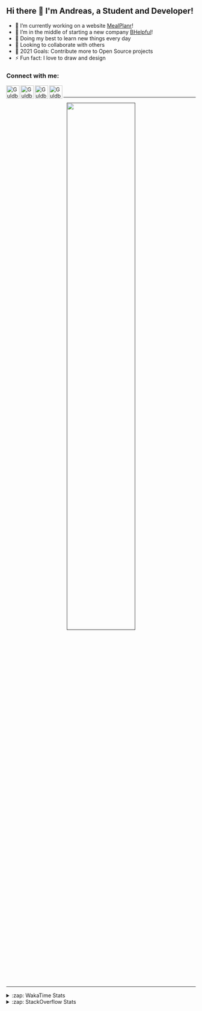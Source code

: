 ## Hi there 👋 I'm Andreas, a Student and Developer!

- 🔭 I’m currently working on a website [MealPlanr][MP]!
- 📑 I’m in the middle of starting a new company [BHelpful][BHelpful]!
- 🌱 Doing my best to learn new things every day
- 👯 Looking to collaborate with others
- 🥅 2021 Goals: Contribute more to Open Source projects
- ⚡ Fun fact: I love to draw and design

### Connect with me:

[<img align="left" alt="Guldberg | YouTube" width="35px" src="https://cdn1.iconfinder.com/data/icons/logotypes/32/youtube-512.png" />][youtube]
[<img align="left" alt="Guldberg | Twitter" width="35px" src="https://cdn1.iconfinder.com/data/icons/logotypes/32/square-twitter-512.png" />][twitter]
[<img align="left" alt="Guldberg | LinkedIn" width="35px" src="https://cdn1.iconfinder.com/data/icons/logotypes/32/square-linkedin-512.png" />][linkedin]
[<img align="left" alt="Guldberg | Instagram" width="35px" src="https://cdn2.iconfinder.com/data/icons/social-icons-33/128/Instagram-512.png" />][instagram]

<br />

---

<p align="center">
  <a href="">
    <img width="60% align="center" src="https://github-readme-stats.vercel.app/api?username=Andreasgdp&show_icons=true&count_private=true" />
  </a>
</p>

---

<details>
  <summary>:zap: WakaTime Stats</summary>

<br />

<!--START_SECTION:waka-->
![Profile Views](http://img.shields.io/badge/Profile%20Views-0-blue)

**I'm an Early 🐤** 

```text
🌞 Morning    234 commits    █████░░░░░░░░░░░░░░░░░░░░   21.97% 
🌆 Daytime    525 commits    ████████████░░░░░░░░░░░░░   49.3% 
🌃 Evening    288 commits    ██████░░░░░░░░░░░░░░░░░░░   27.04% 
🌙 Night      18 commits     ░░░░░░░░░░░░░░░░░░░░░░░░░   1.69%

```
📅 **I'm Most Productive on Sunday** 

```text
Monday       205 commits    ████░░░░░░░░░░░░░░░░░░░░░   19.25% 
Tuesday      115 commits    ██░░░░░░░░░░░░░░░░░░░░░░░   10.8% 
Wednesday    127 commits    ███░░░░░░░░░░░░░░░░░░░░░░   11.92% 
Thursday     111 commits    ██░░░░░░░░░░░░░░░░░░░░░░░   10.42% 
Friday       84 commits     ██░░░░░░░░░░░░░░░░░░░░░░░   7.89% 
Saturday     207 commits    ████░░░░░░░░░░░░░░░░░░░░░   19.44% 
Sunday       216 commits    █████░░░░░░░░░░░░░░░░░░░░   20.28%

```


📊 **This Week I Spent My Time On** 

```text
⌚︎ Time Zone: Europe/Copenhagen

💬 Programming Languages: 
TypeScript               2 hrs 13 mins       ████████████████░░░░░░░░░   63.86% 
C++                      29 mins             ███░░░░░░░░░░░░░░░░░░░░░░   14.14% 
YAML                     18 mins             ██░░░░░░░░░░░░░░░░░░░░░░░   8.93% 
JSON                     13 mins             █░░░░░░░░░░░░░░░░░░░░░░░░   6.37% 
HTML                     5 mins              ░░░░░░░░░░░░░░░░░░░░░░░░░   2.74%

🔥 Editors: 
VS Code                  3 hrs 28 mins       █████████████████████████   100.0%

🐱‍💻 Projects: 
Mealplanr-api            1 hr 45 mins        ████████████░░░░░░░░░░░░░   50.43% 
web-frontend-app         1 hr 13 mins        ████████░░░░░░░░░░░░░░░░░   35.06% 
robo-throw               30 mins             ███░░░░░░░░░░░░░░░░░░░░░░   14.51%

💻 Operating System: 
Windows                  2 hrs 11 mins       ███████████████░░░░░░░░░░   62.92% 
Mac                      1 hr 17 mins        █████████░░░░░░░░░░░░░░░░   37.08%

```

**I Mostly Code in Python** 

```text
Python                   11 repos            █████████░░░░░░░░░░░░░░░░   37.93% 
C++                      5 repos             ████░░░░░░░░░░░░░░░░░░░░░   17.24% 
TypeScript               2 repos             █░░░░░░░░░░░░░░░░░░░░░░░░   6.9% 
HTML                     2 repos             █░░░░░░░░░░░░░░░░░░░░░░░░   6.9% 
Batchfile                2 repos             █░░░░░░░░░░░░░░░░░░░░░░░░   6.9%

```



 Last Updated on 10/10/2021
<!--END_SECTION:waka-->


</details>

<details>
  <summary>:zap: StackOverflow Stats</summary>
  
  <br />
  
  [![Andreas G.D Petersen StackOverflow](https://github-readme-stackoverflow.vercel.app/?userID=11050308)](https://stackoverflow.com/users/11050308/andreas-g-d-petersen)


</details>

<br />


[twitter]: https://twitter.com/Guldberg20
[youtube]: https://www.youtube.com/channel/UCORVtLIFnURPEo_Fo-MGv8A
[instagram]: https://www.instagram.com/andreasgdp/
[linkedin]: https://www.linkedin.com/in/andreasgdp/
[MP]: https://mealplanr.bhelpful.net/
[BHelpful]: https://github.com/BHelpful
